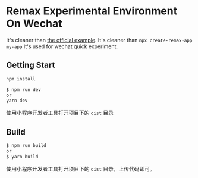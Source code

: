# Remax Experimental Environment On Wechat

It's cleaner than [the official example](https://github.com/remaxjs/examples). 
It's cleaner than `npx create-remax-app my-app`
It's used for wechat quick experiment.

## Getting Start

```bash
npm install
```

```bash
$ npm run dev
or
yarn dev
```

使用小程序开发者工具打开项目下的 `dist` 目录

## Build

```bash
$ npm run build
or
$ yarn build
```

使用小程序开发者工具打开项目下的 `dist` 目录，上传代码即可。
